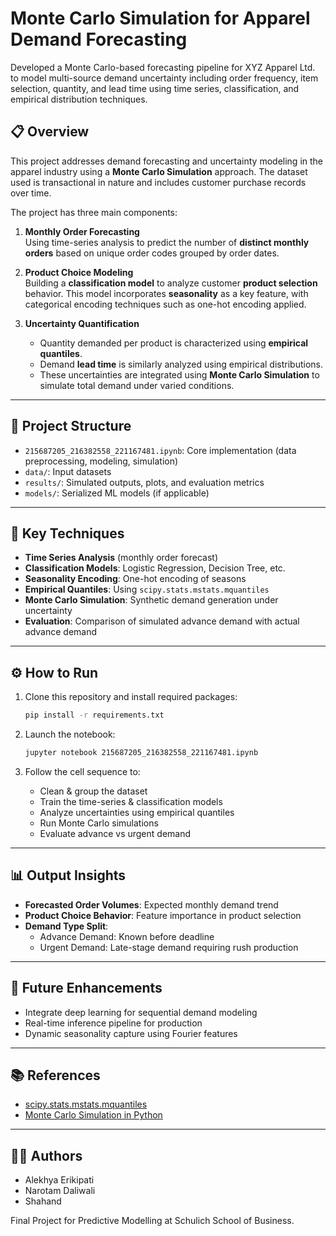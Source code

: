 # Monte Carlo Simulation for Apparel Demand Forecasting
Developed a Monte Carlo-based forecasting pipeline for XYZ Apparel Ltd. to model multi-source demand uncertainty including order frequency, item selection, quantity, and lead time using time series, classification, and empirical distribution techniques.

## 📋 Overview

This project addresses demand forecasting and uncertainty modeling in the apparel industry using a **Monte Carlo Simulation** approach. The dataset used is transactional in nature and includes customer purchase records over time.

The project has three main components:

1. **Monthly Order Forecasting**  
   Using time-series analysis to predict the number of **distinct monthly orders** based on unique order codes grouped by order dates.

2. **Product Choice Modeling**  
   Building a **classification model** to analyze customer **product selection** behavior. This model incorporates **seasonality** as a key feature, with categorical encoding techniques such as one-hot encoding applied.

3. **Uncertainty Quantification**  
   - Quantity demanded per product is characterized using **empirical quantiles**.
   - Demand **lead time** is similarly analyzed using empirical distributions.
   - These uncertainties are integrated using **Monte Carlo Simulation** to simulate total demand under varied conditions.

---

## 📁 Project Structure

- `215687205_216382558_221167481.ipynb`: Core implementation (data preprocessing, modeling, simulation)
- `data/`: Input datasets
- `results/`: Simulated outputs, plots, and evaluation metrics
- `models/`: Serialized ML models (if applicable)

---

## 🧠 Key Techniques

- **Time Series Analysis** (monthly order forecast)
- **Classification Models**: Logistic Regression, Decision Tree, etc.
- **Seasonality Encoding**: One-hot encoding of seasons
- **Empirical Quantiles**: Using `scipy.stats.mstats.mquantiles`
- **Monte Carlo Simulation**: Synthetic demand generation under uncertainty
- **Evaluation**: Comparison of simulated advance demand with actual advance demand

---

## ⚙️ How to Run

1. Clone this repository and install required packages:
   ```bash
   pip install -r requirements.txt
   ```

2. Launch the notebook:
   ```bash
   jupyter notebook 215687205_216382558_221167481.ipynb
   ```

3. Follow the cell sequence to:
   - Clean & group the dataset
   - Train the time-series & classification models
   - Analyze uncertainties using empirical quantiles
   - Run Monte Carlo simulations
   - Evaluate advance vs urgent demand

---

## 📊 Output Insights

- **Forecasted Order Volumes**: Expected monthly demand trend
- **Product Choice Behavior**: Feature importance in product selection
- **Demand Type Split**:
  - Advance Demand: Known before deadline
  - Urgent Demand: Late-stage demand requiring rush production

---

## 📌 Future Enhancements

- Integrate deep learning for sequential demand modeling
- Real-time inference pipeline for production
- Dynamic seasonality capture using Fourier features

---

## 📚 References

- [scipy.stats.mstats.mquantiles](https://docs.scipy.org/doc/scipy/reference/generated/scipy.stats.mstats.mquantiles.html)
- [Monte Carlo Simulation in Python](https://realpython.com/monte-carlo-simulation-python/)

---

## 🧑‍💻 Authors

- Alekhya Erikipati
- Narotam Daliwali
- Shahand

Final Project for Predictive Modelling  at Schulich School of Business.
